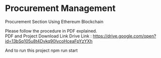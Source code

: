 # Procurement Management
Procurement Section Using Ethereum Blockchain

Please follow the procedure in PDF explained.
<br/>PDF and Project Download Link
Drive Link : https://drive.google.com/open?id=13bSq105u8t4Dvkq90lycoHceaFpYzYXh

And to run this project
  npm run start
 
